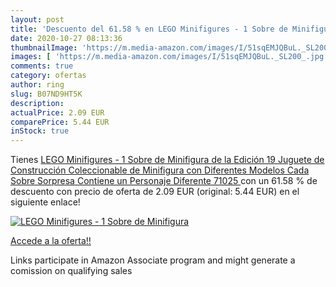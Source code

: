 ```yaml
---
layout: post
title: 'Descuento del 61.58 % en LEGO Minifigures - 1 Sobre de Minifigura'
date: 2020-10-27 08:13:36
thumbnailImage: 'https://m.media-amazon.com/images/I/51sqEMJQBuL._SL200_.jpg'
images: [ 'https://m.media-amazon.com/images/I/51sqEMJQBuL._SL200_.jpg' ]
comments: true
category: ofertas
author: ring
slug: B07ND9HT5K
description:
actualPrice: 2.09 EUR
comparePrice: 5.44 EUR
inStock: true
---
```


Tienes [LEGO Minifigures - 1 Sobre de Minifigura de la Edición 19  Juguete de Construcción Coleccionable de Minifigura con Diferentes Modelos  Cada Sobre Sorpresa Contiene un Personaje Diferente  71025 ](https://www.amazon.es/dp/B07ND9HT5K/?tag=tolees-21) con un 61.58 % de descuento con precio de oferta de 2.09 EUR (original: 5.44 EUR) en el siguiente enlace!

[![LEGO Minifigures - 1 Sobre de Minifigura](https://m.media-amazon.com/images/I/51sqEMJQBuL._SL200_.jpg)](https://www.amazon.es/dp/B07ND9HT5K/?tag=tolees-21)

[Accede a la oferta!!](https://www.amazon.es/dp/B07ND9HT5K/?tag=tolees-21)

Links participate in Amazon Associate program and might generate a comission on qualifying sales


